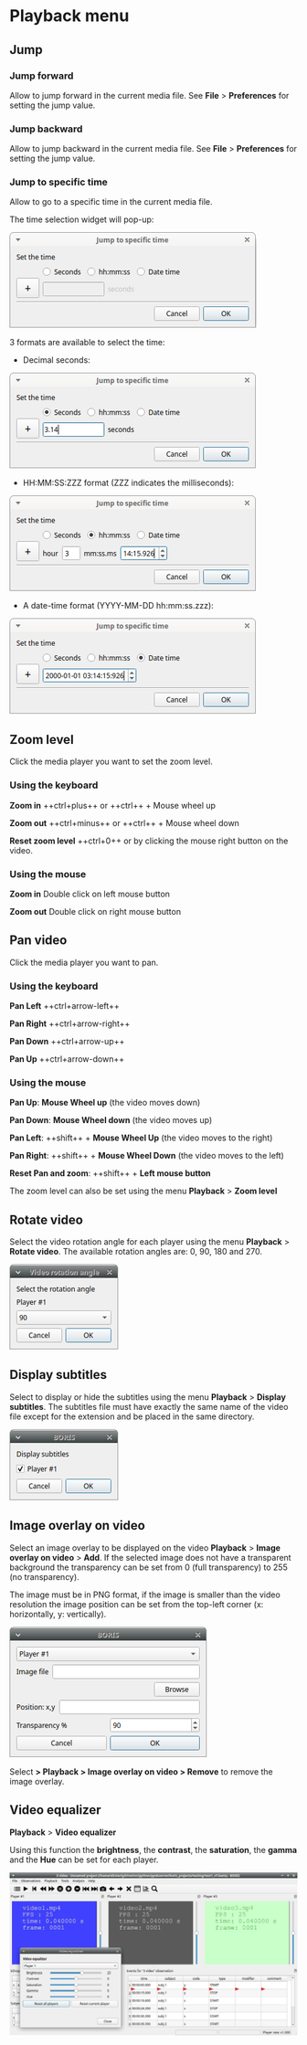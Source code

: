 # Playback menu

## Jump

### Jump forward

Allow to jump forward in the current media file. See **File** \> **Preferences** for setting the jump value.

### Jump backward

Allow to jump backward in the current media file. See **File** \> **Preferences** for setting the jump value.

### Jump to specific time

Allow to go to a specific time in the current media file.

The time selection widget will pop-up:

![The time selection widget](images/select_time1.png)

3 formats are available to select the time:

- Decimal seconds:

![The time selection widget](images/select_time_seconds.png)

- HH:MM:SS:ZZZ format (ZZZ indicates the milliseconds):

![The time selection widget](images/select_time_hours.png)


- A date-time format (YYYY-MM-DD hh\:mm\:ss.zzz):

![The time selection widget](images/select_time_epoch.png)



## Zoom level

Click the media player you want to set the zoom level.

### Using the keyboard


**Zoom in**  ++ctrl+plus++ or ++ctrl++ + Mouse wheel up 

**Zoom out**  ++ctrl+minus++ or ++ctrl++ + Mouse wheel down

**Reset zoom level** ++ctrl+0++ or by clicking the mouse right button on the video.



### Using the mouse


**Zoom in**  Double click on left mouse button

**Zoom out**  Double click on right mouse button


## Pan video

Click the media player you want to pan.

### Using the keyboard

**Pan Left** ++ctrl+arrow-left++ 

**Pan Right** ++ctrl+arrow-right++ 

**Pan Down** ++ctrl+arrow-up++ 

**Pan Up** ++ctrl+arrow-down++ 


### Using the mouse

**Pan Up**: **Mouse Wheel up** (the video moves down)

**Pan Down**: **Mouse Wheel down** (the video moves up)

**Pan Left**: ++shift++ + **Mouse Wheel Up** (the video moves to the right)

**Pan Right**: ++shift++ + **Mouse Wheel Down** (the video moves to the left)

**Reset Pan and zoom**: ++shift++ + **Left mouse button**


The zoom level can also be set using the menu **Playback** > **Zoom level**




## Rotate video

Select the video rotation angle for each player using the menu **Playback** > **Rotate video**.
The available rotation angles are: 0, 90, 180 and 270.

![Rotate video](images/rotate_displayed_video.png)




## Display subtitles

Select to display or hide the subtitles using the menu **Playback** > **Display subtitles**. The subtitles file must have
exactly the same name of the video file except for the extension and be
placed in the same directory.

![Display subtitles](images/display_subtitles.png)




## Image overlay on video

Select an image overlay to be displayed on the video **Playback** > **Image overlay on video** > **Add**.
If the selected image does not have a transparent background the transparency can be set
from 0 (full transparency) to 255 (no transparency).

The image must be in PNG format, if the image is smaller than the video
resolution the image position can be set from the top-left corner (x:
horizontally, y: vertically).

![Image overlay](images/select_image_overlay.png)

Select **\> Playback \> Image overlay on video \> Remove** to remove the image overlay.



## Video equalizer

**Playback** > **Video equalizer**

Using this function the **brightness**, the **contrast**, the **saturation**, the **gamma** and the **Hue** can be set for each player.

![Video equalizer](images/video_equalizer.jpg)

